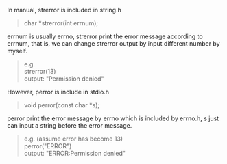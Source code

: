 In manual, strerror is included in string.h
> char *strerror(int errnum);  

errnum is usually errno, strerror print the error message according to errnum, that is, we can change strerror output by input different number by myself.  

> e.g.  
strerror(13)  
output: "Permission denied"  

However, perror is include in stdio.h
> void perror(const char *s);  

perror print the error message by errno which is included by errno.h, s just can input a string before the error message.

> e.g. (assume error has become 13)  
perror("ERROR")  
output: "ERROR:Permission denied"


